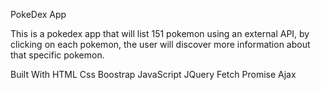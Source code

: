 PokeDex App 

This is a pokedex app that will list 151 pokemon using an external API, by clicking on each pokemon, the user will discover more information about that specific pokemon.



Built With 
HTML
Css
Boostrap
JavaScript
JQuery
Fetch 
Promise 
Ajax

